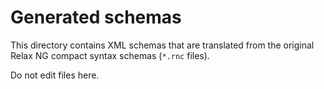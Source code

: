 # Generated schemas

This directory contains XML schemas that are translated from the original Relax NG compact syntax schemas (`*.rnc` files).

Do not edit files here.
